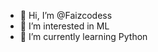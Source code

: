 - 👋 Hi, I’m @Faizcodess
- 👀 I’m interested in ML
- 🌱 I’m currently learning Python

<!---
Faizcodess/Faizcodess is a ✨ special ✨ repository because its `README.md` (this file) appears on your GitHub profile.
You can click the Preview link to take a look at your changes.
--->
